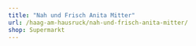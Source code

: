 ```yaml
---
title: "Nah und Frisch Anita Mitter"
url: /haag-am-hausruck/nah-und-frisch-anita-mitter/
shop: Supermarkt
---
```

